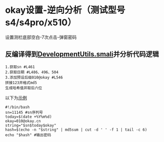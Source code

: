 # okay设置-逆向分析（测试型号s4/s4pro/x510）
设置测栏底部空白-7次点击-弹窗密码
## 反编译得到[DevelopmentUtils.smali](./DevelopmentUtils.smali)并分析代码逻辑
 ```
1.获取sn #L461
2.获取日期 #L486、496、504
3.添加预设后缀010@okay #L546
拼接123并格式md5
生成哈希值并取后六位
 ```
以下为[示例](./okay.sh)
 ```
#!/bin/bash
sn=11145 #sn序列号
today=$(date +%Y%m%d)
okay=010@okay.cn
string="$sn$today$okay"
hash=$(echo -n "$string" | md5sum | cut -d ' ' -f 1 | tail -c 6)
echo "$hash" #输出密码
 ```
